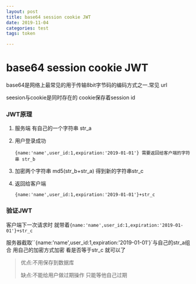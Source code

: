 ```yaml
---
layout: post
title: base64 session cookie JWT
date: 2019-11-04
categories: test
tags: token

---
```


# base64 session cookie JWT

base64是网络上最常见的用于传输8bit字节码的编码方式之一.常见 url

seesion与cookie是同时存在的 cookie保存着session id

### JWT原理

1. 服务端 有自己的一个字符串 str_a

2. 用户登录成功 

   ```
   {name:'name',user_id:1,expiration:'2019-01-01'} 需要返回给客户端的字符串 str_b
   ```

3. 加密两个字符串 md5(str_b+str_a) 得到新的字符串str_c

4. 返回给客户端 

   ```
   {name:'name',user_id:1,expiration:'2019-01-01'}+str_c
   ```

### 验证JWT

客户端下一次请求时 就带着`{name:'name',user_id:1,expiration:'2019-01-01'}+str_c`

服务器截取``{name:'name',user_id:1,expiration:'2019-01-01'}`与自己的str_a组合 用自己的加密方式加密 看是否等于str_c 就可以了

> 优点:不用保存到数据库
>
> 缺点:不能给用户做过期操作 只能等他自己过期

